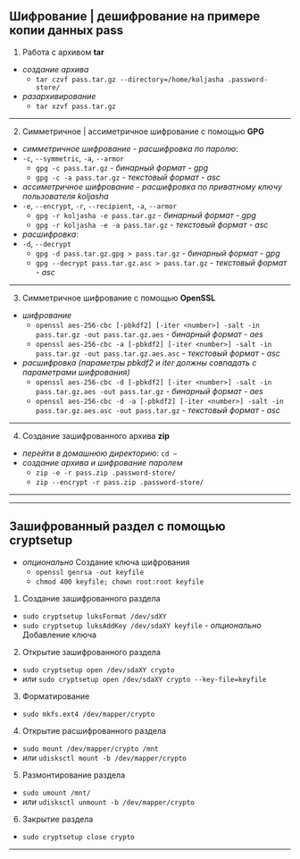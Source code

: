 ## Шифрование | дешифрование на примере копии данных **pass**

1. Работа с архивом **tar**
* *создание архива*
  * `tar czvf pass.tar.gz --directory=/home/koljasha .password-store/`
* *разархивирование*
  * `tar xzvf pass.tar.gz`
***

2. Симметричное | ассиметричное шифрование с помощью **GPG**
* *симметричное шифрование - расшифровка по паролю*:
* `-c`, `--symmetric`, `-a`, `--armor`
  * `gpg -c pass.tar.gz` - *бинарный формат - gpg*
  * `gpg -c -a pass.tar.gz` - *текстовый формат - asc*
* *ассиметричное шифрование - расшифровка по приватному ключу пользователя koljasha*
* `-e`, `--encrypt`, `-r`, `--recipient`, `-a`, `--armor`
  * `gpg -r koljasha -e pass.tar.gz` - *бинарный формат - gpg*
  * `gpg -r koljasha -e -a pass.tar.gz` - *текстовый формат - asc*
* *расшифровка*:
* `-d`, `--decrypt`
  * `gpg -d pass.tar.gz.gpg > pass.tar.gz` - *бинарный формат - gpg*
  * `gpg --decrypt pass.tar.gz.asc > pass.tar.gz` - *текстовый формат - asc*
***

3. Симметричное шифрование с помощью **OpenSSL**
* *шифрование*
  * `openssl aes-256-cbc [-pbkdf2] [-iter <number>] -salt -in pass.tar.gz -out pass.tar.gz.aes` - *бинарный формат - aes*
  * `openssl aes-256-cbc -a [-pbkdf2] [-iter <number>] -salt -in pass.tar.gz -out pass.tar.gz.aes.asc` - *текстовый формат - asc*
* *расшифровка (параметры pbkdf2 и iter должны совпадать с параметрами шифрования)*
  * `openssl aes-256-cbc -d [-pbkdf2] [-iter <number>] -salt -in pass.tar.gz.aes -out pass.tar.gz` - *бинарный формат - aes*
  * `openssl aes-256-cbc -d -a [-pbkdf2] [-iter <number>] -salt -in pass.tar.gz.aes.asc -out pass.tar.gz` - *текстовый формат - asc*
***

4. Создание зашифрованного архива **zip**
* *перейти в домашнюю директорию*: `cd ~`
* *создание архива и шифрование паролем*
  * `zip -e -r pass.zip .password-store/`
  * `zip --encrypt -r pass.zip .password-store/`

***
***

## Зашифрованный раздел с помощью **cryptsetup**

* *опционально* Создание ключа шифрования
  * `openssl genrsa -out keyfile`
  * `chmod 400 keyfile; chown root:root keyfile`
1. Создание зашифрованного раздела
  * `sudo cryptsetup luksFormat /dev/sdXY`
  * `sudo cryptsetup luksAddKey /dev/sdaXY keyfile` - *опционально* Добавление ключа
2. Открытие зашифрованного раздела
  * `sudo cryptsetup open /dev/sdaXY crypto`
  * *или* `sudo cryptsetup open /dev/sdaXY crypto --key-file=keyfile`
3. Форматирование
  * `sudo mkfs.ext4 /dev/mapper/crypto`
4. Открытие расшифрованного раздела
  * `sudo mount /dev/mapper/crypto /mnt`
  * *или* `udisksctl mount -b /dev/mapper/crypto`
5. Размонтирование раздела
  * `sudo umount /mnt/`
  * *или* `udisksctl unmount -b /dev/mapper/crypto`
6. Закрытие раздела
  * `sudo cryptsetup close crypto`

***

